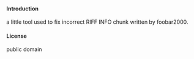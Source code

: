 #### Introduction

a little tool used to fix incorrect RIFF INFO chunk written by foobar2000.

#### License
public domain